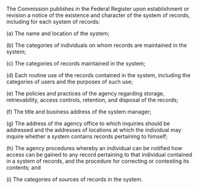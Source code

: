 The Commission publishes in the Federal Register upon establishment or revision a notice of the existence and character of the system of records, including for each system of records:

(a) The name and location of the system;

(b) The categories of individuals on whom records are maintained in the system;

(c) The categories of records maintained in the system;

(d) Each routine use of the records contained in the system, including the categories of users and the purposes of such use;

(e) The policies and practices of the agency regarding storage, retrievability, access controls, retention, and disposal of the records;

(f) The title and business address of the system manager;

(g) The address of the agency office to which inquiries should be addressed and the addresses of locations at which the individual may inquire whether a system contains records pertaining to himself;

(h) The agency procedures whereby an individual can be notified how access can be gained to any record pertaining to that individual contained in a system of records, and the procedure for correcting or contesting its contents; and

(i) The categories of sources of records in the system.

